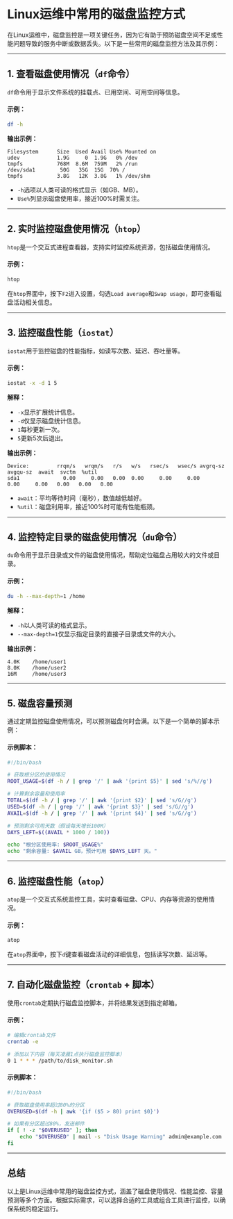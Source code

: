 

# Linux运维中常用的磁盘监控方式

在Linux运维中，磁盘监控是一项关键任务，因为它有助于预防磁盘空间不足或性能问题导致的服务中断或数据丢失。以下是一些常用的磁盘监控方法及其示例：

---

## 1. 查看磁盘使用情况（`df`命令）

`df`命令用于显示文件系统的挂载点、已用空间、可用空间等信息。

#### 示例：
```bash
df -h
```

**输出示例：**
```
Filesystem      Size  Used Avail Use% Mounted on
udev            1.9G     0  1.9G   0% /dev
tmpfs           768M  8.6M  759M   2% /run
/dev/sda1        50G   35G  15G  70% /
tmpfs           3.8G   12K  3.8G   1% /dev/shm
```

- `-h`选项以人类可读的格式显示（如GB、MB）。
- `Use%`列显示磁盘使用率，接近100%时需关注。

---

## 2. 实时监控磁盘使用情况（`htop`）

`htop`是一个交互式进程查看器，支持实时监控系统资源，包括磁盘使用情况。

#### 示例：
```bash
htop
```

在`htop`界面中，按下`F2`进入设置，勾选`Load average`和`Swap usage`，即可查看磁盘活动相关信息。

---

## 3. 监控磁盘性能（`iostat`）

`iostat`用于监控磁盘的性能指标，如读写次数、延迟、吞吐量等。

#### 示例：
```bash
iostat -x -d 1 5
```

**解释：**
- `-x`显示扩展统计信息。
- `-d`仅显示磁盘统计信息。
- `1`每秒更新一次。
- `5`更新5次后退出。

**输出示例：**
```
Device:         rrqm/s   wrqm/s   r/s   w/s   rsec/s   wsec/s avgrq-sz avgqu-sz  await  svctm  %util
sda1              0.00     0.00   0.00  0.00     0.00     0.00     0.00     0.00   0.00   0.00   0.00
```

- `await`：平均等待时间（毫秒），数值越低越好。
- `%util`：磁盘利用率，接近100%时可能有性能瓶颈。

---

## 4. 监控特定目录的磁盘使用情况（`du`命令）

`du`命令用于显示目录或文件的磁盘使用情况，帮助定位磁盘占用较大的文件或目录。

#### 示例：
```bash
du -h --max-depth=1 /home
```

**解释：**
- `-h`以人类可读的格式显示。
- `--max-depth=1`仅显示指定目录的直接子目录或文件的大小。

**输出示例：**
```
4.0K    /home/user1
8.0K    /home/user2
16M     /home/user3
```

---

## 5. 磁盘容量预测

通过定期监控磁盘使用情况，可以预测磁盘何时会满。以下是一个简单的脚本示例：

#### 示例脚本：
```bash
#!/bin/bash

# 获取根分区的使用情况
ROOT_USAGE=$(df -h / | grep '/' | awk '{print $5}' | sed 's/%//g')

# 计算剩余容量和使用率
TOTAL=$(df -h / | grep '/' | awk '{print $2}' | sed 's/G//g')
USED=$(df -h / | grep '/' | awk '{print $3}' | sed 's/G//g')
AVAIL=$(df -h / | grep '/' | awk '{print $4}' | sed 's/G//g')

# 预测剩余可用天数（假设每天增长100M）
DAYS_LEFT=$((AVAIL * 1000 / 100))

echo "根分区使用率: $ROOT_USAGE%"
echo "剩余容量: $AVAIL GB，预计可用 $DAYS_LEFT 天。"
```

---

## 6. 监控磁盘性能（`atop`）

`atop`是一个交互式系统监控工具，实时查看磁盘、CPU、内存等资源的使用情况。

#### 示例：
```bash
atop
```

在`atop`界面中，按下`d`键查看磁盘活动的详细信息，包括读写次数、延迟等。

---

## 7. 自动化磁盘监控（`crontab` + 脚本）

使用`crontab`定期执行磁盘监控脚本，并将结果发送到指定邮箱。

#### 示例：
```bash
# 编辑crontab文件
crontab -e

# 添加以下内容（每天凌晨1点执行磁盘监控脚本）
0 1 * * * /path/to/disk_monitor.sh
```

#### 示例脚本：
```bash
#!/bin/bash

# 获取磁盘使用率超过80%的分区
OVERUSED=$(df -h | awk '{if ($5 > 80) print $0}')

# 如果有分区超过80%，发送邮件
if [ ! -z "$OVERUSED" ]; then
    echo "$OVERUSED" | mail -s "Disk Usage Warning" admin@example.com
fi
```

---

## 总结

以上是Linux运维中常用的磁盘监控方式，涵盖了磁盘使用情况、性能监控、容量预测等多个方面。根据实际需求，可以选择合适的工具或组合工具进行监控，以确保系统的稳定运行。